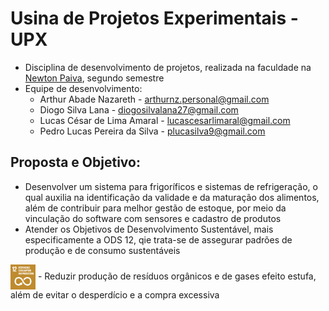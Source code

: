 # Usina de Projetos Experimentais - UPX
- Disciplina de desenvolvimento de projetos, realizada na faculdade na [Newton Paiva](https://newtonpaiva.br), segundo semestre
- Equipe de desenvolvimento:
    + Arthur Abade Nazareth - arthurnz.personal@gmail.com
    + Diogo Silva Lana - diogosilvalana27@gmail.com
    + Lucas César de Lima Amaral - lucascesarlimaral@gmail.com
    + Pedro Lucas Pereira da Silva - plucasilva9@gmail.com
## Proposta e Objetivo:
- Desenvolver um sistema para frigoríficos e sistemas de refrigeração, o qual auxilia na identificação da validade e da maturação dos alimentos, além de contribuir para melhor gestão de estoque, por meio da vinculação do software com sensores e cadastro de produtos
- Atender os Objetivos de Desenvolvimento Sustentável, mais especificamente a ODS 12, qie trata-se de assegurar padrões de produção e de consumo sustentáveis
<img src="Images/ods12.png" alt="ODS12" style="width:40px;" align="center">
- Reduzir produção de resíduos orgânicos e de gases efeito estufa, além de evitar o desperdício e a compra excessiva